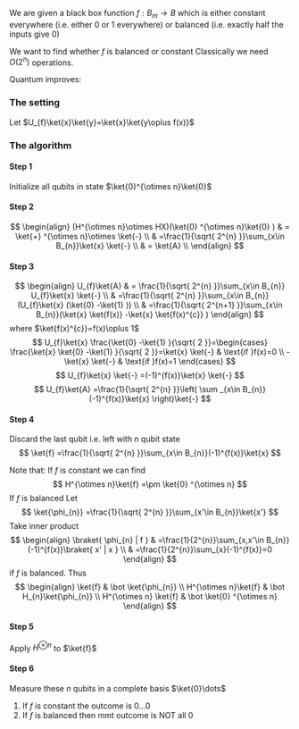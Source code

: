 We are given a black box function $f:B_{m}\to B$ which is either constant everywhere (i.e. either 0 or 1 everywhere)
or balanced (i.e. exactly half the inputs give 0)

We want to find whether $f$ is balanced or constant
Classically we need $O(2^{n})$ operations.

Quantum improves:
### The setting
Let $U_{f}\ket{x}\ket{y}=\ket{x}\ket{y\oplus f(x)}$
### The algorithm
#### Step 1
Initialize all qubits in state $\ket{0}^{\otimes n}\ket{0}$
#### Step 2
$$
\begin{align}
(H^{\otimes n}\otimes HX)(\ket{0} ^{\otimes n}\ket{0} )  & = \ket{+} ^{\otimes n}\otimes \ket{-}  \\
 & =\frac{1}{\sqrt{ 2^{n} }}\sum_{x\in B_{n}}\ket{x} \ket{-} \\
 & = \ket{A}  \\
\end{align}
$$
#### Step 3
$$
\begin{align}
U_{f}\ket{A}  & = \frac{1}{\sqrt{ 2^{n} }}\sum_{x\in B_{n}} U_{f}\ket{x} \ket{-}  \\
 & =\frac{1}{\sqrt{ 2^{n} }}\sum_{x\in B_{n}}(U_{f}\ket{x} (\ket{0} -\ket{1} )) \\
 & =\frac{1}{\sqrt{ 2^{n+1} }}\sum_{x\in B_{n}}(\ket{x} \ket{f(x)} -\ket{x} \ket{f(x)^{c}} )
\end{align}
$$
where $\ket{f(x)^{c}}=f(x)\oplus 1$
$$
U_{f}\ket{x} \frac{\ket{0} -\ket{1} }{\sqrt{ 2 }}=\begin{cases}
\frac{\ket{x} \ket{0} -\ket{1} }{\sqrt{ 2 }}=\ket{x} \ket{-}  & \text{if }f(x)=0 \\
-\ket{x} \ket{-}  & \text{if }f(x)=1
\end{cases}
$$
$$
U_{f}\ket{x} \ket{-} =(-1)^{f(x)}\ket{x} \ket{-} 
$$
$$
U_{f}\ket{A} =\frac{1}{\sqrt{ 2^{n} }}\left( \sum _{x\in B_{n}}(-1)^{f(x)}\ket{x}  \right)\ket{-} 
$$
#### Step 4
Discard the last qubit i.e. left with $n$ qubit state
$$
\ket{f} =\frac{1}{\sqrt{ 2^{n} }}\sum_{x\in B_{n}}(-1)^{f(x)}\ket{x} 
$$

Note that:
If $f$ is constant we can find
$$
H^{\otimes n}\ket{f} =\pm \ket{0} ^{\otimes n}
$$
If $f$ is balanced
Let 
$$
\ket{\phi_{n}} =\frac{1}{\sqrt{ 2^{n} }}\sum_{x'\in B_{n}}\ket{x'} 
$$
Take inner product 
$$
\begin{align}
\braket{ \phi_{n} | f }  & =\frac{1}{2^{n}}\sum_{x,x'\in B_{n}}(-1)^{f(x)}\braket{ x' | x }  \\
 & =\frac{1}{2^{n}}\sum_{x}(-1)^{f(x)}=0
\end{align}
$$
if $f$ is balanced.
Thus 
$$
\begin{align}
\ket{f}  & \bot \ket{\phi_{n}}  \\
H^{\otimes n}\ket{f} & \bot H_{n}\ket{\phi_{n}}  \\
H^{\otimes n} \ket{f} &  \bot \ket{0} ^{\otimes n}
\end{align}
$$
#### Step 5
Apply $H^{\otimes n}$ to $\ket{f}$
#### Step 6
Measure these $n$ qubits in a complete basis $\ket{0}\dots$
1. If $f$ is constant the outcome is $0\dots 0$
2. If $f$ is balanced then mmt outcome is NOT all 0 

